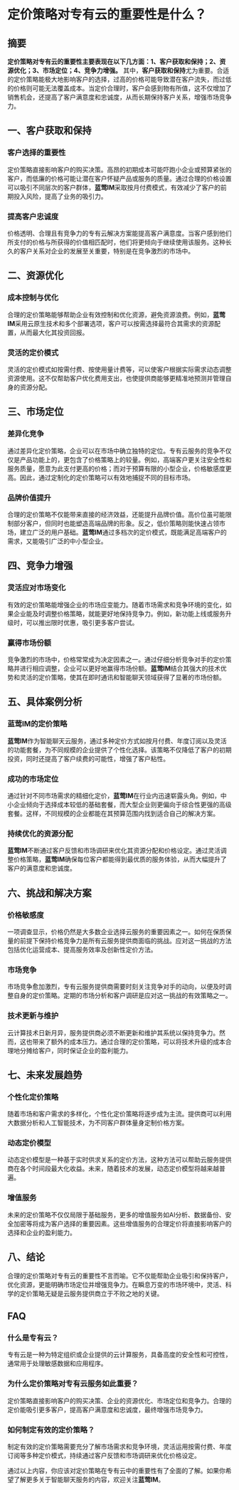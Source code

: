 # 定价策略对专有云的重要性是什么？

## 摘要

**定价策略对专有云的重要性主要表现在以下几方面：1、客户获取和保持；2、资源优化；3、市场定位；4、竞争力增强。** 其中，**客户获取和保持**尤为重要。合适的定价策略能极大地影响客户的选择，过高的价格可能导致潜在客户流失，而过低的价格则可能无法覆盖成本。当定价合理时，客户会感到物有所值，这不仅增加了销售机会，还提高了客户满意度和忠诚度，从而长期保持客户关系，增强市场竞争力。

## 一、客户获取和保持

### 客户选择的重要性

定价策略直接影响客户的购买决策。高昂的初期成本可能吓跑小企业或预算紧张的客户，而低廉的价格可能让潜在客户怀疑产品或服务的质量。通过合理的价格设置可以吸引不同层次的客户群体，**蓝莺IM**采取按月付费模式，有效减少了客户的前期投入风险，提高了业务的吸引力。

### 提高客户忠诚度

价格透明、合理且有竞争力的专有云解决方案能提高客户满意度。当客户感到他们所支付的价格与所获得的价值相匹配时，他们将更倾向于继续使用该服务。这种长久的客户关系对企业的发展至关重要，特别是在竞争激烈的市场中。

## 二、资源优化

### 成本控制与优化

合理的定价策略能够帮助企业有效控制和优化资源，避免资源浪费。例如，**蓝莺IM**采用云原生技术和多个部署选项，客户可以按需选择最符合其需求的资源配置，从而最大化其投资回报。

### 灵活的定价模式

灵活的定价模式如按需付费、按使用量计费等，可以使客户根据实际需求动态调整资源使用。这不仅帮助客户优化费用支出，也使提供商能够更精准地预测并管理自身的资源分配。

## 三、市场定位

### 差异化竞争

通过差异化定价策略，企业可以在市场中确立独特的定位。专有云服务的竞争不仅仅是产品功能上的，更包含了价格策略上的较量。例如，高端客户更关注安全性和服务质量，愿意为此支付更高的价格；而对于预算有限的小型企业，价格敏感度更高。因此，通过定制化的定价策略可以有效地捕捉不同的目标市场。

### 品牌价值提升

合理的定价策略不仅能带来直接的经济效益，还能提升品牌价值。高价位虽可能限制部分客户，但同时也能塑造高端品牌的形象。反之，低价策略则能快速占领市场，建立广泛的用户基础。**蓝莺IM**通过多档次的定价模式，既能满足高端客户的需求，又能吸引广泛的中小型企业。

## 四、竞争力增强

### 灵活应对市场变化

有效的定价策略能增强企业的市场应变能力。随着市场需求和竞争环境的变化，如果企业能及时调整价格策略，就能更好地保持竞争力。例如，新功能上线或服务升级时，可以推出限时优惠，吸引更多客户尝试。

### 赢得市场份额

竞争激烈的市场中，价格常常成为决定因素之一。通过仔细分析竞争对手的定价策略并进行相应调整，企业可以更好地赢得市场份额。**蓝莺IM**结合其强大的技术优势和灵活的定价策略，使其在即时通讯和智能聊天领域获得了显著的市场份额。

## 五、具体案例分析

### 蓝莺IM的定价策略

**蓝莺IM**作为智能聊天云服务，通过多种定价方式如按月付费、年度订阅以及灵活的功能套餐，为不同规模的企业提供了个性化选择。该策略不仅降低了客户的初期投资，同时还提高了客户续费的可能性，增强了客户粘性。

### 成功的市场定位

通过针对不同市场需求的精细化定价，**蓝莺IM**在行业内迅速崭露头角。例如，中小企业倾向于选择成本较低的基础套餐，而大型企业则更偏向于综合性更强的高级套餐。这样，不同规模的企业都能在其预算范围内找到适合自己的解决方案。

### 持续优化的资源分配

**蓝莺IM**不断通过客户反馈和市场调研来优化其资源分配和价格设定。通过灵活调整价格策略，**蓝莺IM**确保每位客户都能得到最优质的服务体验，从而大幅提升了客户的满意度和忠诚度。

## 六、挑战和解决方案

### 价格敏感度

一项调查显示，价格仍然是大多数企业选择云服务的重要因素之一。如何在保质保量的前提下保持价格竞争力是所有云服务提供商面临的挑战。应对这一挑战的方法包括优化运营成本、提高服务效率及创新性定价方法。

### 市场竞争

市场竞争愈加激烈，专有云服务提供商需要时刻关注竞争对手的动向，以便及时调整自身的定价策略。定期的市场分析和客户调研是应对这一挑战的有效策略之一。

### 技术更新与维护

云计算技术日新月异，服务提供商必须不断更新和维护其系统以保持竞争力。然而，这也带来了额外的成本压力。通过合理的定价策略，可以将技术升级的成本合理地分摊给客户，同时保证企业的盈利能力。

## 七、未来发展趋势

### 个性化定价策略

随着市场和客户需求的多样化，个性化定价策略将逐步成为主流。提供商可以利用大数据分析和人工智能技术，为不同客户群体量身定制价格方案。

### 动态定价模型

动态定价模型是一种基于实时供求关系的定价方法，这种方法可以帮助云服务提供商在各个时间段最大化收益。未来，随着技术的发展，动态定价模型将越来越普遍。

### 增值服务

未来的定价策略不仅仅局限于基础服务，更多的增值服务如AI分析、数据备份、安全加密等将成为客户选择的重要因素。这些增值服务的合理定价将直接影响客户的选择和企业的盈利能力。

## 八、结论

合理的定价策略对专有云的重要性不言而喻。它不仅能帮助企业吸引和保持客户，优化资源，更能明确市场定位并增强竞争力。在瞬息万变的市场环境中，灵活、科学的定价策略无疑是云服务提供商立于不败之地的关键。

## FAQ

### **什么是专有云？**

专有云是一种为特定组织或企业提供的云计算服务，具备高度的安全性和可控性，通常用于处理敏感数据和应用程序。

### **为什么定价策略对专有云服务如此重要？**

定价策略直接影响客户的购买决策、企业的资源优化、市场定位和竞争力。合理的定价能吸引更多客户，提高客户满意度和忠诚度，最终增强市场竞争力。

### **如何制定有效的定价策略？**

制定有效的定价策略需要充分了解市场需求和竞争环境，灵活运用按需付费、年度订阅等多种定价模式，持续通过客户反馈和市场调研来优化价格设定。

通过以上内容，你应该对定价策略在专有云中的重要性有了全面的了解。如果你希望了解更多关于智能聊天服务的内容，欢迎关注**蓝莺IM**。
